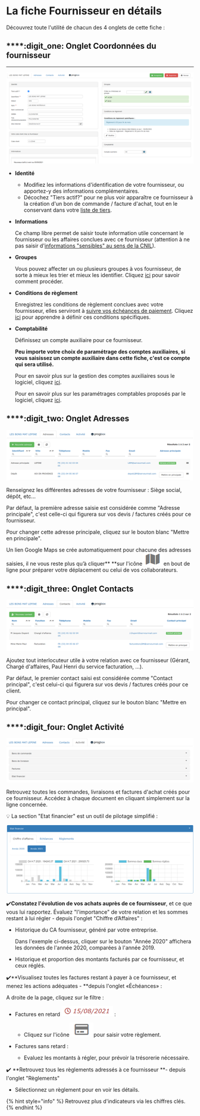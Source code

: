 # La fiche Fournisseur en détails

Découvrez toute l'utilité de chacun des 4 onglets de cette fiche :

## ****:digit_one: **Onglet  Coordonnées du fournisseur**

****

![](../../../.gitbook/assets/screenshot-190-.png)



* **Identité**
  * Modifiez les informations d'identification de votre fournisseur, ou apportez-y des informations complémentaires.
  *   Décochez "Tiers actif?" pour ne plus voir apparaître ce fournisseur à la création d'un bon de commande / facture d'achat, tout en le conservant dans votre [liste de tiers](../les-listes-de-tiers.md).


*   **Informations**

    Ce champ libre permet de saisir toute information utile concernant le fournisseur ou les affaires conclues avec ce fournisseur (attention à ne pas saisir d'[informations "sensibles" au sens de la CNIL](https://www.cnil.fr/fr/cnil-direct/question/une-donnee-sensible-cest-quoi)).


*   **Groupes**

    Vous pouvez affecter un ou plusieurs groupes à vos fournisseur, de sorte à mieux les trier et mieux les identifier. Cliquez [ici](../categories-et-groupes-de-tiers.md#groupes-de-tiers) pour savoir comment procéder.


*   **Conditions de règlement**

    Enregistrez les conditions de règlement conclues avec votre fournisseur, elles serviront à [suivre vos échéances de paiement](la-fiche-fournisseur-en-details.md#onglet-activite). Cliquez [ici](../../../aide-au-demarrage/parametrage-de-mon-entreprise/conditions-de-reglement.md#conditions-de-reglement-specifiques) pour apprendre à définir ces conditions spécifiques.


*   **Comptabilité**

    Définissez un compte auxiliaire pour ce fournisseur.

    **Peu importe votre choix de paramétrage des comptes auxiliaires, si vous saisissez un compte auxiliaire dans cette fiche, c'est ce compte qui sera utilisé.**

    Pour en savoir plus sur la gestion des comptes auxiliaires sous le logiciel, cliquez [ici](../../exports-comptables/).

    Pour en savoir plus sur les paramétrages comptables proposés par le logiciel, cliquez [ici](../../exports-comptables/).



## ****:digit_two: **Onglet  Adresses**

![](../../../.gitbook/assets/screenshot-191-.png)

Renseignez les différentes adresses de votre fournisseur : Siège social, dépôt, etc...

Par défaut, la première adresse saisie est considérée comme "Adresse principale", c'est celle-ci qui figurera sur vos devis / factures créés pour ce fournisseur.

Pour changer cette adresse principale, cliquez sur le bouton blanc "Mettre en principale".

Un lien Google Maps se crée automatiquement pour chacune des adresses saisies, il ne vous reste plus qu’à cliquer** **sur l'icône![](../../../.gitbook/assets/screenshot-181-.png)en bout de ligne pour préparer votre déplacement ou celui de vos collaborateurs.



## ****:digit_three: **Onglet  Contacts**

![](../../../.gitbook/assets/screenshot-192-.png)

Ajoutez tout interlocuteur utile à votre relation avec ce fournisseur (Gérant, Chargé d'affaires, Paul Henri du service facturation, ...).

Par défaut, le premier contact saisi est considérée comme "Contact principal", c'est celui-ci qui figurera sur vos devis / factures créés pour ce client.

Pour changer ce contact principal, cliquez sur le bouton blanc "Mettre en principal".



## ****:digit_four: **Onglet  Activité**

![](../../../.gitbook/assets/screenshot-193-.png)

Retrouvez toutes les commandes, livraisons et factures d'achat créés pour ce fournisseur. Accédez à chaque document en cliquant simplement sur la ligne concernée.

:bulb: La section "Etat financier" est un outil de pilotage simplifié :

![](../../../.gitbook/assets/screenshot-186a-.png)

:heavy_check_mark:**Constatez l'évolution de vos achats auprès de ce fournisseur**, et ce que vous lui rapportez. Évaluez "l'importance" de votre relation et les sommes restant à lui régler - depuis l'onglet "Chiffre d’Affaires" :

*   Historique du CA fournisseur, généré par votre entreprise.

    Dans l'exemple ci-dessus, cliquer sur le bouton "Année 2020" affichera les données de l'année 2020, comparées à l'année 2019.


* Historique et proportion des montants facturés par ce fournisseur, et ceux réglés.



:heavy_check_mark:**Visualisez toutes les factures restant à payer à ce fournisseur, et menez les actions adéquates - **depuis l'onglet «Échéances» :

A droite de la page, cliquez sur le filtre :

*   Factures en retard ![](../../../.gitbook/assets/screenshot-186-.png) :

    * Cliquez sur l'icône![](../../../.gitbook/assets/screenshot-185-.png)pour saisir votre règlement.


*   Factures sans retard :

    * Evaluez les montants à régler, pour prévoir la trésorerie nécessaire.



:heavy_check_mark: **Retrouvez tous les règlements adressés à ce fournisseur **- depuis l'onglet "Règlements"

* Sélectionnez un règlement pour en voir les détails.



{% hint style="info" %}
Retrouvez plus d'indicateurs via les chiffres clés.
{% endhint %}

